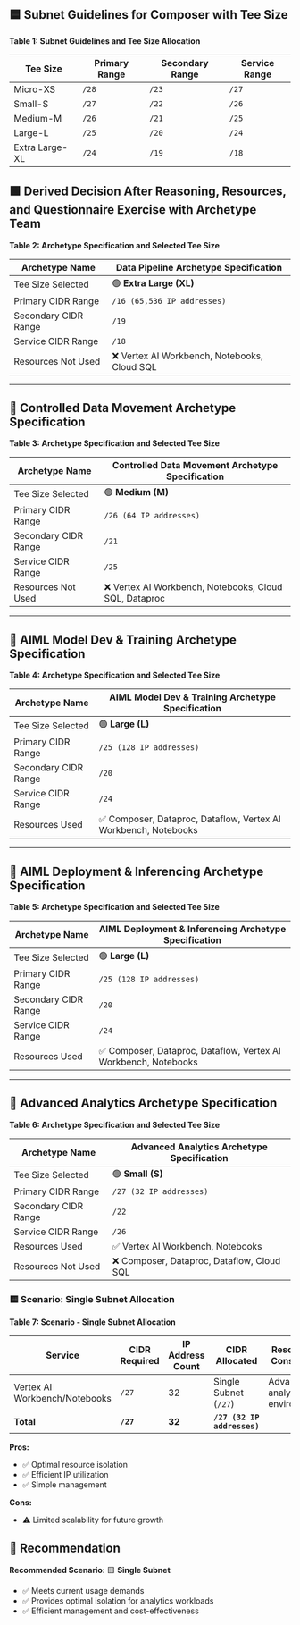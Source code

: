 ## 🟦 Subnet Guidelines for Composer with Tee Size

**Table 1: Subnet Guidelines and Tee Size Allocation**

| Tee Size       | Primary Range | Secondary Range | Service Range |
|----------------|---------------|-----------------|---------------|
| Micro-XS       | `/28`         | `/23`           | `/27`         |
| Small-S        | `/27`         | `/22`           | `/26`         |
| Medium-M       | `/26`         | `/21`           | `/25`         |
| Large-L        | `/25`         | `/20`           | `/24`         |
| Extra Large-XL | `/24`         | `/19`           | `/18`         |

## 🟩 Derived Decision After Reasoning, Resources, and Questionnaire Exercise with Archetype Team

**Table 2: Archetype Specification and Selected Tee Size**

| Archetype Name                 | Data Pipeline Archetype Specification |
|--------------------------------|---------------------------------------|
| Tee Size Selected              | 🟢 **Extra Large (XL)**                |
| Primary CIDR Range             | `/16 (65,536 IP addresses)`           |
| Secondary CIDR Range           | `/19`                                 |
| Service CIDR Range             | `/18`                                 |
| Resources Not Used             | ❌ Vertex AI Workbench, Notebooks, Cloud SQL |

---

## 📌 Controlled Data Movement Archetype Specification

**Table 3: Archetype Specification and Selected Tee Size**

| Archetype Name                 | Controlled Data Movement Archetype Specification |
|--------------------------------|----------------------------------------------|
| Tee Size Selected              | 🟢 **Medium (M)**                             |
| Primary CIDR Range             | `/26 (64 IP addresses)`                      |
| Secondary CIDR Range           | `/21`                                        |
| Service CIDR Range             | `/25`                                        |
| Resources Not Used             | ❌ Vertex AI Workbench, Notebooks, Cloud SQL, Dataproc |

---

## 📌 AIML Model Dev & Training Archetype Specification

**Table 4: Archetype Specification and Selected Tee Size**

| Archetype Name                 | AIML Model Dev & Training Archetype Specification |
|--------------------------------|---------------------------------------------------|
| Tee Size Selected              | 🟢 **Large (L)**                                   |
| Primary CIDR Range             | `/25 (128 IP addresses)`                          |
| Secondary CIDR Range           | `/20`                                             |
| Service CIDR Range             | `/24`                                             |
| Resources Used                 | ✅ Composer, Dataproc, Dataflow, Vertex AI Workbench, Notebooks |

---

## 📌 AIML Deployment & Inferencing Archetype Specification

**Table 5: Archetype Specification and Selected Tee Size**

| Archetype Name                 | AIML Deployment & Inferencing Archetype Specification |
|--------------------------------|------------------------------------------------------|
| Tee Size Selected              | 🟢 **Large (L)**                                      |
| Primary CIDR Range             | `/25 (128 IP addresses)`                             |
| Secondary CIDR Range           | `/20`                                                |
| Service CIDR Range             | `/24`                                                |
| Resources Used                 | ✅ Composer, Dataproc, Dataflow, Vertex AI Workbench, Notebooks |

---

## 📌 Advanced Analytics Archetype Specification

**Table 6: Archetype Specification and Selected Tee Size**

| Archetype Name                 | Advanced Analytics Archetype Specification |
|--------------------------------|-------------------------------------------|
| Tee Size Selected              | 🟢 **Small (S)**                           |
| Primary CIDR Range             | `/27 (32 IP addresses)`                    |
| Secondary CIDR Range           | `/22`                                     |
| Service CIDR Range             | `/26`                                     |
| Resources Used                 | ✅ Vertex AI Workbench, Notebooks          |
| Resources Not Used             | ❌ Composer, Dataproc, Dataflow, Cloud SQL |

### 🟨 Scenario: Single Subnet Allocation

**Table 7: Scenario - Single Subnet Allocation**

| Service                       | CIDR Required | IP Address Count | CIDR Allocated             | Resources Consumed              | Usage    | Concurrent Jobs |
|-------------------------------|---------------|------------------|----------------------------|---------------------------------|----------|-----------------|
| Vertex AI Workbench/Notebooks | `/27`         | 32               | Single Subnet (`/27`)       | Advanced analytics environment  | 🟠 Medium | 🟠 Medium       |
| **Total**                     | **`/27`**     | **32**           | **`/27 (32 IP addresses)`** |                                 |          |                 |

**Pros:**
- ✅ Optimal resource isolation
- ✅ Efficient IP utilization
- ✅ Simple management

**Cons:**
- ⚠️ Limited scalability for future growth

## 🎯 Recommendation
**Recommended Scenario:** 🟨 **Single Subnet**
- ✅ Meets current usage demands
- ✅ Provides optimal isolation for analytics workloads
- ✅ Efficient management and cost-effectiveness

